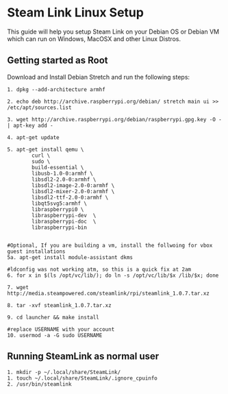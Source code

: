 # Steam Link Linux Setup

This guide will help you setup Steam Link on your Debian OS or Debian VM which can run on Windows, MacOSX and other Linux Distros.



## Getting started as Root

Download and Install Debian Stretch and run the following steps:

```
1. dpkg --add-architecture armhf 

2. echo deb http://archive.raspberrypi.org/debian/ stretch main ui >> /etc/apt/sources.list

3. wget http://archive.raspberrypi.org/debian/raspberrypi.gpg.key -O - | apt-key add -

4. apt-get update

5. apt-get install qemu \
        curl \
        sudo \
        build-essential \
        libusb-1.0-0:armhf \
        libsdl2-2.0-0:armhf \
        libsdl2-image-2.0-0:armhf \
        libsdl2-mixer-2.0-0:armhf \
        libsdl2-ttf-2.0-0:armhf \
        libqt5svg5:armhf \
        libraspberrypi0 \
        libraspberrypi-dev  \
        libraspberrypi-doc  \
        libraspberrypi-bin


#Optional, If you are building a vm, install the follwoing for vbox guest installations
5a. apt-get install module-assistant dkms 

#ldconfig was not working atm, so this is a quick fix at 2am
6. for x in $(ls /opt/vc/lib/); do ln -s /opt/vc/lib/$x /lib/$x; done 

7. wget http://media.steampowered.com/steamlink/rpi/steamlink_1.0.7.tar.xz

8. tar -xvf steamlink_1.0.7.tar.xz

9. cd launcher && make install

#replace USERNAME with your account
10. usermod -a -G sudo USERNAME
```


## Running SteamLink as normal user

```
1. mkdir -p ~/.local/share/SteamLink/
1. touch ~/.local/share/SteamLink/.ignore_cpuinfo
2. /usr/bin/steamlink 
```
